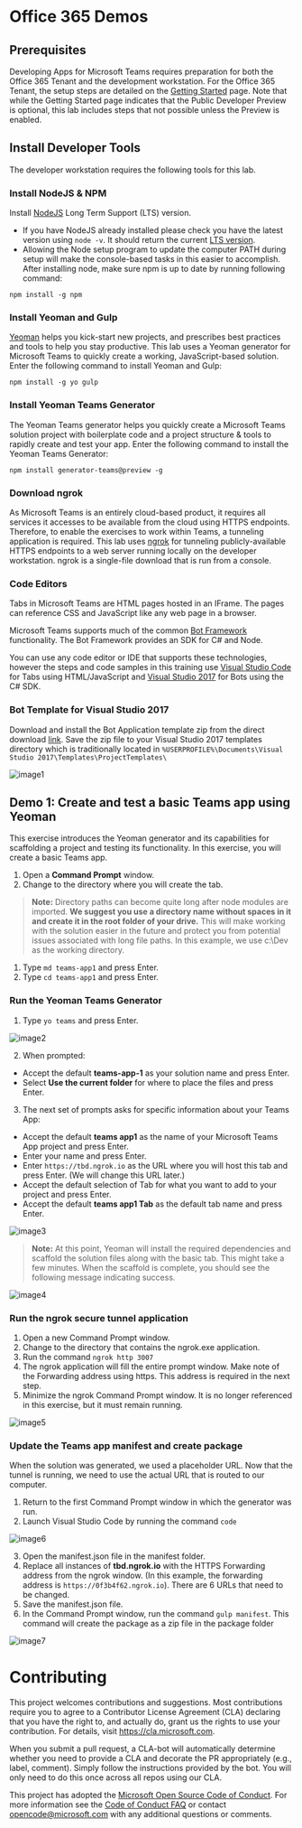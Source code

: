 # Office 365 Demos
## Prerequisites
Developing Apps for Microsoft Teams requires preparation for both the Office 365 Tenant and the development workstation.
For the Office 365 Tenant, the setup steps are detailed on the [Getting Started](https://msdn.microsoft.com/en-us/microsoft-teams/setup) page. Note that while the Getting Started page indicates that the Public Developer Preview is optional, this lab includes steps that not possible unless the Preview is enabled.

## Install Developer Tools
The developer workstation requires the following tools for this lab.
### Install NodeJS & NPM
Install [NodeJS](https://nodejs.org/) Long Term Support (LTS) version.
- If you have NodeJS already installed please check you have the latest version using `node -v`. It should return the current [LTS version](https://nodejs.org/en/download/).
- Allowing the Node setup program to update the computer PATH during setup will make the console-based tasks in this easier to accomplish.
After installing node, make sure npm is up to date by running following command:
```
npm install -g npm
```
### Install Yeoman and Gulp
[Yeoman](http://yeoman.io/) helps you kick-start new projects, and prescribes best practices and tools to help you stay productive. This lab uses a Yeoman generator for Microsoft Teams to quickly create a working, JavaScript-based solution.
Enter the following command to install Yeoman and Gulp:
```
npm install -g yo gulp
```

### Install Yeoman Teams Generator
The Yeoman Teams generator helps you quickly create a Microsoft Teams solution project with boilerplate code and a project structure & tools to rapidly create and test your app.
Enter the following command to install the Yeoman Teams Generator:
```
npm install generator-teams@preview -g
```

### Download ngrok
As Microsoft Teams is an entirely cloud-based product, it requires all services it accesses to be available from the cloud using HTTPS endpoints. Therefore, to enable the exercises to work within Teams, a tunneling application is required.
This lab uses [ngrok](https://ngrok.com/) for tunneling publicly-available HTTPS endpoints to a web server running locally on the developer workstation. ngrok is a single-file download that is run from a console.

### Code Editors
Tabs in Microsoft Teams are HTML pages hosted in an IFrame. The pages can reference CSS and JavaScript like any web page in a browser.

Microsoft Teams supports much of the common [Bot Framework](https://dev.botframework.com/) functionality. The Bot Framework provides an SDK for C# and Node. 

You can use any code editor or IDE that supports these technologies, however the steps and code samples in this training use [Visual Studio Code](https://code.visualstudio.com/) for Tabs using HTML/JavaScript and [Visual Studio 2017](https://www.visualstudio.com/) for Bots using the C# SDK.

### Bot Template for Visual Studio 2017
Download and install the Bot Application template zip from the direct download [link](http://aka.ms/bf-bc-vstemplate). Save the zip file to your Visual Studio 2017 templates directory which is traditionally located in `%USERPROFILE%\Documents\Visual Studio 2017\Templates\ProjectTemplates\`

![image1](https://github.com/Microsoft/InsiderDevTour18-Office/blob/master/img/1.png  "")

## Demo 1: Create and test a basic Teams app using Yeoman
This exercise introduces the Yeoman generator and its capabilities for scaffolding a project and testing its functionality. In this exercise, you will create a basic Teams app.

1.	Open a **Command Prompt** window.
2.	Change to the directory where you will create the tab.

> **Note:** Directory paths can become quite long after node modules are imported. **We suggest you use a directory name without spaces in it and create it in the root folder of your drive.** This will make working with the solution easier in the future and protect you from potential issues associated with long file paths. In this example, we use c:\Dev as the working directory.

1.	Type `md teams-app1` and press Enter.
2.	Type `cd teams-app1` and press Enter.

### Run the Yeoman Teams Generator

1.	Type `yo teams` and press Enter.

![image2](https://github.com/Microsoft/InsiderDevTour18-Office/blob/master/img/2.png  "")

2.	When prompted:

   * Accept the default **teams-app-1** as your solution name and press Enter.
   * Select **Use the current folder** for where to place the files and press Enter.
   
3.	The next set of prompts asks for specific information about your Teams App:

   * Accept the default **teams app1** as the name of your Microsoft Teams App project and press Enter.
   * Enter your name and press Enter.
   * Enter `https://tbd.ngrok.io` as the URL where you will host this tab and press Enter. (We will change this URL later.)
   * Accept the default selection of Tab for what you want to add to your project and press Enter.
   * Accept the default **teams app1 Tab** as the default tab name and press Enter.
   
![image3](https://github.com/Microsoft/InsiderDevTour18-Office/blob/master/img/3.png  "Yeoman Tab")  

> **Note:** At this point, Yeoman will install the required dependencies and scaffold the solution files along with the basic tab. This might take a few minutes. When the scaffold is complete, you should see the following message indicating success.

![image4](https://github.com/Microsoft/InsiderDevTour18-Office/blob/master/img/4.png  "")

### Run the ngrok secure tunnel application

1.	Open a new Command Prompt window.
2.	Change to the directory that contains the ngrok.exe application.
3.	Run the command `ngrok http 3007`
4.	The ngrok application will fill the entire prompt window. Make note of the Forwarding address using https. This address is required in the next step.
5.	Minimize the ngrok Command Prompt window. It is no longer referenced in this exercise, but it must remain running.

![image5](https://github.com/Microsoft/InsiderDevTour18-Office/blob/master/img/5.png  "")

### Update the Teams app manifest and create package
When the solution was generated, we used a placeholder URL. Now that the tunnel is running, we need to use the actual URL that is routed to our computer.

1.	Return to the first Command Prompt window in which the generator was run.
2.	Launch Visual Studio Code by running the command `code`

![image6](https://github.com/Microsoft/InsiderDevTour18-Office/blob/master/img/6.png  "")

3.	Open the manifest.json file in the manifest folder.
4.	Replace all instances of **tbd.ngrok.io** with the HTTPS Forwarding address from the ngrok window. (In this example, the forwarding address is `https://0f3b4f62.ngrok.io`). There are 6 URLs that need to be changed.
5.	Save the manifest.json file.
6.	In the Command Prompt window, run the command `gulp manifest`. This command will create the package as a zip file in the package folder

![image7](https://github.com/Microsoft/InsiderDevTour18-Office/blob/master/img/7.png  "")




# Contributing

This project welcomes contributions and suggestions.  Most contributions require you to agree to a
Contributor License Agreement (CLA) declaring that you have the right to, and actually do, grant us
the rights to use your contribution. For details, visit https://cla.microsoft.com.

When you submit a pull request, a CLA-bot will automatically determine whether you need to provide
a CLA and decorate the PR appropriately (e.g., label, comment). Simply follow the instructions
provided by the bot. You will only need to do this once across all repos using our CLA.

This project has adopted the [Microsoft Open Source Code of Conduct](https://opensource.microsoft.com/codeofconduct/).
For more information see the [Code of Conduct FAQ](https://opensource.microsoft.com/codeofconduct/faq/) or
contact [opencode@microsoft.com](mailto:opencode@microsoft.com) with any additional questions or comments.
